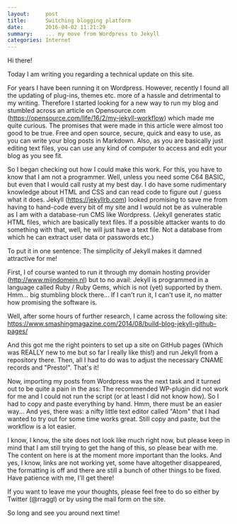 ```yaml
---
layout:     post
title:      Switching blogging platform
date:       2016-04-02 11:21:29
summary:    ... my move from Wordpress to Jekyll
categories: Internet
---
```


Hi there!

Today I am writing you regarding a technical update on this site.

For years I have been running it on Wordpress. However, recently I found all the updating of plug-ins, themes etc. more of a hassle and detrimental to my writing. Therefore I started looking for a new way to run my blog and stumbled across an article on Opensource.com (https://opensource.com/life/16/2/my-jekyll-workflow) which made me quite curious. The promises that were made in this article were almost too good to be true. Free and open source, secure, quick and easy to use, as you can write your blog posts in Markdown. Also, as you are basically just editing text files, you can use any kind of computer to access and edit your blog as you see fit.

So I began checking out how I could make this work. For this, you have to know that I am not a programmer.
Well, unless you need some C64 BASIC, but even that I would call rusty at my best day.
I do have some rudimentary knowledge about HTML and CSS and can read code to figure out / guess what
it does. Jekyll (https://jekyllrb.com) looked promising to save me from having to hand-code every bit of my site and I would not be as vulnerable as I am with a database-run CMS like Wordpress. (Jekyll generates static HTML files, which are basically text files. If a possible attacker wants to do something with that, well, he will just have a text file. Not a database from which he can extract user data or passwords etc.)

To put it in one sentence: The simplicity of Jekyll makes it damned attractive for me!

First, I of course wanted to run it through my domain hosting provider (http://www.mijndomein.nl) but to no avail: Jekyll is programmed in a language called Ruby / Ruby Gems, which is not (yet) supported by them. Hmm... big stumbling block there... If I can't run it, I can't use it, no matter how promising the software is.

Well, after some hours of further research, I came across the following site: https://www.smashingmagazine.com/2014/08/build-blog-jekyll-github-pages/

And this got me the right pointers to set up a site on GitHub pages (Which was REALLY new to me but so far I really like this!) and run Jekyll from a repository there. Then, all I had to do was to adjust the necessary CNAME records and "Presto!". That's it!

Now, importing my posts from Wordpress was the next task and it turned out to be quite a pain in the ass: The recommended WP-plugin did not work for me and I could not run the script (or at least I did not know how). So I had to copy and paste everything by hand. Hmm, there must be an easier way... And yes, there was: a nifty little text editor called "Atom" that I had wanted to try out for some time works great. Still copy and paste, but the workflow is a lot easier.

I know, I know, the site does not look like much right now, but please keep in mind that I am still trying to get the hang of this, so please bear with me. The content on here is at the moment more important than the looks. And yes, I know, links are not working yet, some have altogether disappeared, the formatting is off and there are still a bunch of other things to be fixed. Have patience with me, I'll get there!

If you want to leave me your thoughts, please feel free to do so either by Twitter (@rraggl) or by using the mail form on the site.

So long and see you around next time!
